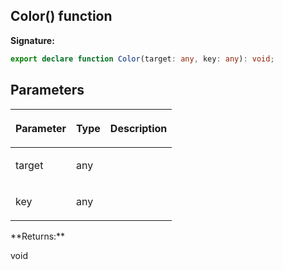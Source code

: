 
## Color() function

**Signature:**

```typescript
export declare function Color(target: any, key: any): void;
```

## Parameters

<table><thead><tr><th>

Parameter


</th><th>

Type


</th><th>

Description


</th></tr></thead>
<tbody><tr><td>

target


</td><td>

any


</td><td>


</td></tr>
<tr><td>

key


</td><td>

any


</td><td>


</td></tr>
</tbody></table>
**Returns:**

void

